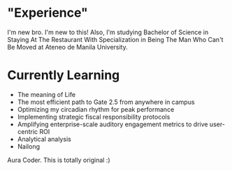 # "Experience"
I'm new bro. I'm new to this! Also, I'm studying Bachelor of Science in Staying At The Restaurant With Specialization in Being The Man Who Can't Be Moved at Ateneo de Manila University.

# Currently Learning
- The meaning of Life
- The most efficient path to Gate 2.5 from anywhere in campus
- Optimizing my circadian rhythm for peak performance
- Implementing strategic fiscal responsibility protocols
- Amplifying enterprise-scale auditory engagement metrics to drive user-centric ROI
- Analytical analysis
- Nailong

Aura Coder. This is totally original :)
